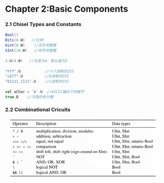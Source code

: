 # Chapter 2:Basic Components

### 2.1 Chisel Types and Constants



```scala
Bool()
Bits(8.W)   //比特
Uint(8.W)    //无符号整数
SInt(10.W)   //有符号整数

3.U(4.W)   //位宽为4，默认值为3

"hff".U           //十六进制的255
"o377".U          //8进制的255
"b1111_1111".U    //2进制的255

val aChar = 'A'.U  //ASCII编码下的数字
true.B    //为真的布尔数

```





### 2.2 Combinational Cricuits

![image-20231025000127670](./assets/image-20231025000127670.png)